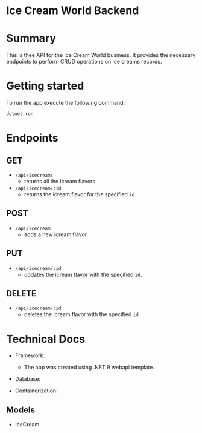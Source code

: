 # Ice Cream World Backend

# Summary

This is thee API for the Ice Cream World business. It provides the necessary endpoints to perform CRUD operations on ice creams records.

# Getting started

To run the app execute the following command:

```bash
dotnet run
```

# Endpoints

## GET

-   `/api/icecreams`
    -   returns all the icream flavors.
-   `/api/icecream/:id`
    -   returns the icream flavor for the specified `id`.

## POST

-   `/api/icecream`
    -   adds a new icream flavor.

## PUT

-   `/api/icecream/:id`
    -   updates the icream flavor with the specified `id`.

## DELETE

-   `/api/icecream/:id`
    -   deletes the icream flavor with the specified `id`.

# Technical Docs

-   Framework:

    -   The app was created using .NET 9 webapi template.

-   Database:

-   Containerization:

## Models

-   IceCream
